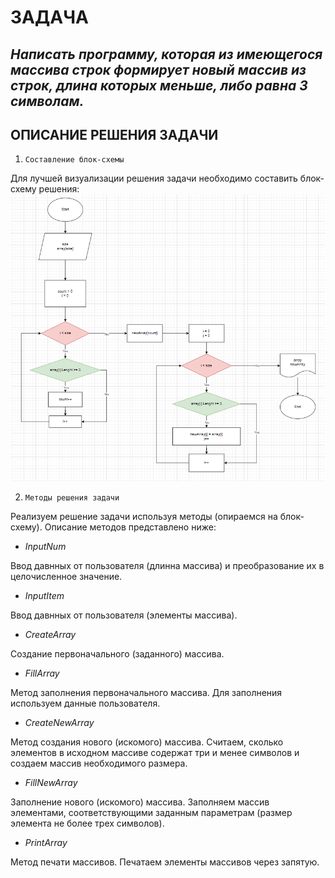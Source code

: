 # ЗАДАЧА
## *Написать программу, которая из имеющегося массива строк формирует новый массив из строк, длина которых меньше, либо равна 3 символам.*

## ОПИСАНИЕ РЕШЕНИЯ ЗАДАЧИ

1. `Составление блок-схемы`

Для лучшей визуализации решения задачи необходимо составить блок-схему решения:
![Блок-схема](Diagram.png)

2. `Методы решения задачи`

Реализуем решение задачи используя методы (опираемся на блок-схему). Описание методов представлено ниже:
* *InputNum*

Ввод давнных от пользователя (длинна массива) и преобразование их в целочисленное значение.
* *InputItem*

Ввод давнных от пользователя (элементы массива).
* *CreateArray*

Создание первоначального (заданного) массива.
* *FillArray*

Метод заполнения первоначального массива. Для заполнения используем данные пользователя.
* *CreateNewArray*

Метод создания нового (искомого) массива. Считаем, сколько элементов в исходном массиве содержат три и менее символов и создаем массив необходимого размера.
* *FillNewArray*

Заполнение нового (искомого) массива. Заполняем массив элементами, соответствующими заданным параметрам (размер элемента не более трех символов).
* *PrintArray*

Метод печати массивов. Печатаем элементы массивов через запятую.